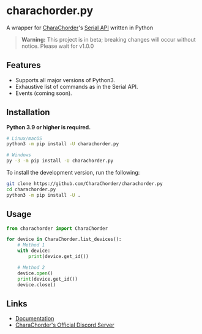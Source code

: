 # charachorder.py

A wrapper for [CharaChorder](https://www.charachorder.com)'s [Serial API](https://docs.charachorder.com/SerialAPI.html) written in Python

> **Warning:**
> This project is in beta; breaking changes will occur without notice. Please wait for v1.0.0

## Features

- Supports all major versions of Python3.
- Exhaustive list of commands as in the Serial API.
- Events (coming soon).

## Installation

**Python 3.9 or higher is required.**

```sh
# Linux/macOS
python3 -m pip install -U charachorder.py

# Windows
py -3 -m pip install -U charachorder.py
```

To install the development version, run the following:
```sh
git clone https://github.com/CharaChorder/charachorder.py
cd charachorder.py
python3 -m pip install -U .
```

## Usage

```py
from charachorder import CharaChorder

for device in CharaChorder.list_devices():
    # Method 1
    with device:
        print(device.get_id())

    # Method 2
    device.open()
    print(device.get_id())
    device.close()
```

## Links

- [Documentation](https://charachorder.github.io/charachorder.py)
- [CharaChorder's Official Discord Server](https://discord.gg/QZJeZGtznG)
